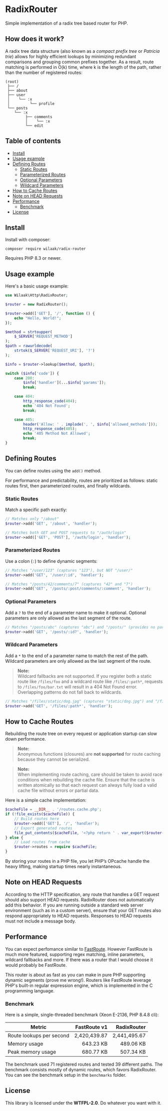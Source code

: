 # RadixRouter

Simple implementation of a radix tree based router for PHP.

## How does it work?

A radix tree data structure (also known as a *compact prefix tree* or *Patricia trie*) allows for highly efficient lookups by minimizing redundant comparisons and grouping common prefixes together. As a result, route matching is performed in O(k) time, where k is the length of the path, rather than the number of registered routes:

```
(root)
 ├── /
 ├── about
 ├── user
 │    └── :x
 │         └── profile
 └── posts
    └── :x
         ├── comments
         │    └── :x
         └── edit
```

## Table of contents

- [Install](#install)
- [Usage example](#usage-example)
- [Defining Routes](#defining-routes)
    - [Static Routes](#static-routes)
    - [Parameterized Routes](#parameterized-routes)
    - [Optional Parameters](#optional-parameters)
    - [Wildcard Parameters](#wildcard-parameters)
- [How to Cache Routes](#how-to-cache-routes)
- [Note on HEAD Requests](#note-on-head-requests)
- [Performance](#performance)
    - [Benchmark](#benchmark)
- [License](#license)


## Install

Install with composer:

    composer require wilaak/radix-router

Requires PHP 8.3 or newer.

## Usage example

Here's a basic usage example:

```php
use Wilaak\Http\RadixRouter;

$router = new RadixRouter();

$router->add(['GET'], '/', function () {
    echo "Hello, World!";
});

$method = strtoupper(
    $_SERVER['REQUEST_METHOD']
);
$path = rawurldecode(
    strtok($_SERVER['REQUEST_URI'], '?')
);

$info = $router->lookup($method, $path);

switch ($info['code']) {
    case 200:
        $info['handler'](...$info['params']);
        break;

    case 404:
        http_response_code(404);
        echo '404 Not Found';
        break;

    case 405:
        header('Allow: ' . implode(', ', $info['allowed_methods']));
        http_response_code(405);
        echo '405 Method Not Allowed';
        break;
}
```

## Defining Routes

You can define routes using the `add()` method.

For performance and predictability, routes are prioritized as follows: static routes first, then parameterized routes, and finally wildcards.

### Static Routes

Match a specific path exactly:

```php
// Matches only "/about"
$router->add('GET', '/about', 'handler');

// Matches both GET and POST requests to "/auth/login"
$router->add(['GET', 'POST'], '/auth/login', 'handler');
```

### Parameterized Routes

Use a colon (`:`) to define dynamic segments:

```php
// Matches "/user/123" (captures "123"), but NOT "/user/"
$router->add('GET', '/user/:id', 'handler');

// Matches "/posts/42/comments/7" (captures "42" and "7")
$router->add('GET', '/posts/:post/comments/:comment', 'handler');
```

### Optional Parameters

Add a `?` to the end of a parameter name to make it optional. Optional parameters are only allowed as the last segment of the route.

```php
// Matches "/posts/abc" (captures "abc") and "/posts/" (provides no parameter)
$router->add('GET', '/posts/:id?', 'handler');
```

### Wildcard Parameters

Add a `*` to the end of a parameter name to match the rest of the path. Wildcard parameters are only allowed as the last segment of the route.

> **Note:**  
> Wildcard fallbacks are not supported. If you register both a static route like `/files/foo` and a wildcard route like `/files/:path*`, requests to `/files/foo/bar.txt` will result in a 404 Not Found error. Overlapping patterns do not fall back to wildcards.

```php
// Matches "/files/static/dog.jpg" (captures "static/dog.jpg") and "/files/ (captures empty string)"
$router->add('GET', '/files/:path*', 'handler');
```

## How to Cache Routes

Rebuilding the route tree on every request or application startup can slow down performance.

> **Note:**  
> Anonymous functions (closures) are **not supported** for route caching because they cannot be serialized.

> **Note:**  
> When implementing route caching, care should be taken to avoid race conditions when rebuilding the cache file. Ensure that the cache is written atomically so that each request can always fully load a valid cache file without errors or partial data.

Here is a simple cache implementation:

```php
$cacheFile = __DIR__ . '/routes.cache.php';
if (!file_exists($cacheFile)) {
    // Build routes here
    $router->add(['GET'], '/', 'handler');
    // Export generated routes 
    file_put_contents($cacheFile, '<?php return ' . var_export($router->routes, true) . ';');
} else {
    // Load routes from cache
    $router->routes = require $cacheFile;
}
```

By storing your routes in a PHP file, you let PHP’s OPcache handle the heavy lifting, making startup times nearly instantaneous.

## Note on HEAD Requests

According to the HTTP specification, any route that handles a GET request should also support HEAD requests. RadixRouter does not automatically add this behavior. If you are running outside a standard web server environment (such as in a custom server), ensure that your GET routes also respond appropriately to HEAD requests. Responses to HEAD requests must not include a message body.

## Performance

You can expect perfomance similar to [FastRoute](https://github.com/nikic/FastRoute). However FastRoute is much more featured, supporting regex matching, inline parameters, wildcard fallbacks and more. If there was a router that I would choose it would probably be FastRoute.

This router is about as fast as you can make in pure PHP supporting dynamic segments (prove me wrong!). Routers like FastRoute leverage PHP's built-in regular expression engine, which is implemented in the C programming language.

### Benchmark

Here is a simple, single-threaded benchmark (Xeon E-2136, PHP 8.4.8 cli):

| Metric                        | FastRoute v1      | RadixRouter      |
|-------------------------------|------------------:|-----------------:|
| Route lookups per second      | 2,420,439.87      | 2,441,495.67     |
| Memory usage                  | 643.23 KB         | 489.06 KB        |
| Peak memory usage             | 680.77 KB         | 507.34 KB        |

The benchmark used 71 registered routes and tested 39 different paths. The benchmark consists mostly of dynamic routes, which favors RadixRouter. You can see the benchmark setup in the `benchmarks` folder.

## License

This library is licensed under the **WTFPL-2.0**. Do whatever you want with it.